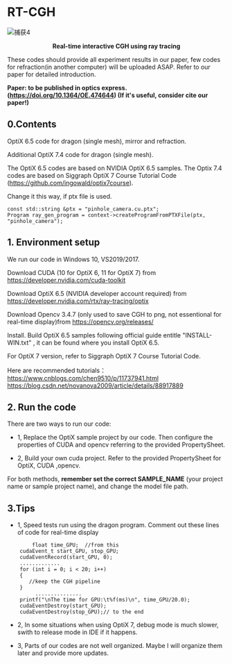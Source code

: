 # RT-CGH

![捕获4](https://user-images.githubusercontent.com/57349703/175239422-729880a5-2592-4437-8f24-c06616675299.PNG)


**<p align="center">
Real-time interactive CGH using ray tracing**
</p>

These codes should provide all experiment results in our paper, few codes for refraction(in another computer) will be uploaded ASAP. Refer to our paper for detailed introduction.

**Paper: to be published in optics express. (https://doi.org/10.1364/OE.474644) (If it's useful, consider cite our paper!)**

## 0.Contents

OptiX 6.5 code for dragon (single mesh), mirror and refraction. 

Additional OptiX 7.4 code for dragon (single mesh). 

The OptiX 6.5 codes are based on NVIDIA OptiX 6.5 samples. The Optix 7.4 codes are based on Siggraph  OptiX 7 Course Tutorial Code 
(https://github.com/ingowald/optix7course).

Change it this way, if ptx file is used.

```
const std::string &ptx = "pinhole_camera.cu.ptx";
Program ray_gen_program = context->createProgramFromPTXFile(ptx, "pinhole_camera");
```

## 1. Environment setup

We run our code in Windows 10, VS2019/2017.

Download CUDA (10 for OptiX 6, 11 for OptiX 7) from https://developer.nvidia.com/cuda-toolkit

Download OptiX 6.5 (NVIDIA developer account required) from https://developer.nvidia.com/rtx/ray-tracing/optix

Download Opencv 3.4.7 (only used to save CGH to png, not essentional for real-time display)from https://opencv.org/releases/

Install. Build OptiX 6.5 samples following official guide entitle "INSTALL-WIN.txt" , it can be found where you install OptiX 6.5.

For OptiX 7 version, refer to Siggraph  OptiX 7 Course Tutorial Code.

Here are recommended tutorials：https://www.cnblogs.com/chen9510/p/11737941.html  https://blog.csdn.net/novanova2009/article/details/88917889

## 2. Run the code

There are two ways to run our code: 

- 1, Replace the OptiX sample project by our code. Then configure the properties of CUDA and opencv referring to the provided PropertySheet.

- 2, Build your own cuda project. Refer to the provided PropertySheet for OptiX, CUDA ,opencv.

For both methods, **remember set the correct SAMPLE_NAME** (your project name or sample project name), and change the model file path.

## 3.Tips

- 1, Speed tests run using the dragon program. Comment out these lines of code for real-time display

```
        float time_GPU;  //from this
	cudaEvent_t start_GPU, stop_GPU;
	cudaEventRecord(start_GPU, 0);
	.............
	for (int i = 0; i < 20; i++)
	{	
       //keep the CGH pipeline
	}
         ...............
	printf("\nThe time for GPU:\t%f(ms)\n", time_GPU/20.0);
	cudaEventDestroy(start_GPU);   
	cudaEventDestroy(stop_GPU);// to the end
```

- 2, In some situations when using OptiX 7, debug mode is much slower, swith to release mode in IDE if it happens. 

- 3, Parts of our codes are not well organized. Maybe I will organize them later and provide more updates.
